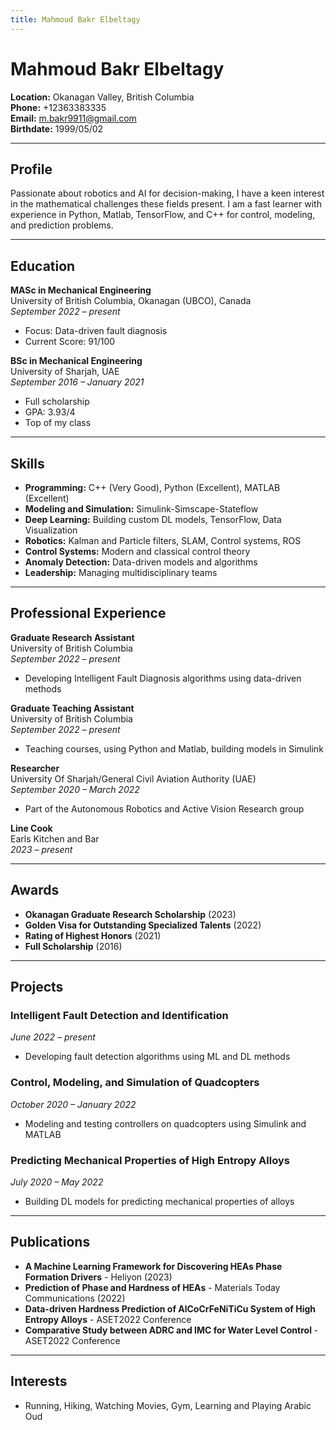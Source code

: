 ```yaml
---
title: Mahmoud Bakr Elbeltagy
---
```


# Mahmoud Bakr Elbeltagy

**Location:** Okanagan Valley, British Columbia  
**Phone:** +12363383335  
**Email:** [m.bakr9911@gmail.com](mailto:m.bakr9911@gmail.com)  
**Birthdate:** 1999/05/02  

---

## Profile

Passionate about robotics and AI for decision-making, I have a keen interest in the mathematical challenges these fields present. I am a fast learner with experience in Python, Matlab, TensorFlow, and C++ for control, modeling, and prediction problems.

---

## Education

**MASc in Mechanical Engineering**  
University of British Columbia, Okanagan (UBCO), Canada  
*September 2022 – present*  
- Focus: Data-driven fault diagnosis
- Current Score: 91/100

**BSc in Mechanical Engineering**  
University of Sharjah, UAE  
*September 2016 – January 2021*  
- Full scholarship
- GPA: 3.93/4
- Top of my class

---

## Skills

- **Programming:** C++ (Very Good), Python (Excellent), MATLAB (Excellent)
- **Modeling and Simulation:** Simulink-Simscape-Stateflow
- **Deep Learning:** Building custom DL models, TensorFlow, Data Visualization
- **Robotics:** Kalman and Particle filters, SLAM, Control systems, ROS
- **Control Systems:** Modern and classical control theory
- **Anomaly Detection:** Data-driven models and algorithms
- **Leadership:** Managing multidisciplinary teams

---

## Professional Experience

**Graduate Research Assistant**  
University of British Columbia  
*September 2022 – present*  
- Developing Intelligent Fault Diagnosis algorithms using data-driven methods

**Graduate Teaching Assistant**  
University of British Columbia  
*September 2022 – present*  
- Teaching courses, using Python and Matlab, building models in Simulink

**Researcher**  
University Of Sharjah/General Civil Aviation Authority (UAE)  
*September 2020 – March 2022*  
- Part of the Autonomous Robotics and Active Vision Research group

**Line Cook**  
Earls Kitchen and Bar  
*2023 – present*

---

## Awards

- **Okanagan Graduate Research Scholarship** (2023)
- **Golden Visa for Outstanding Specialized Talents** (2022)
- **Rating of Highest Honors** (2021)
- **Full Scholarship** (2016)

---

## Projects

### Intelligent Fault Detection and Identification
*June 2022 – present*  
- Developing fault detection algorithms using ML and DL methods

### Control, Modeling, and Simulation of Quadcopters
*October 2020 – January 2022*  
- Modeling and testing controllers on quadcopters using Simulink and MATLAB

### Predicting Mechanical Properties of High Entropy Alloys
*July 2020 – May 2022*  
- Building DL models for predicting mechanical properties of alloys

---

## Publications

- **A Machine Learning Framework for Discovering HEAs Phase Formation Drivers** - Heliyon (2023)
- **Prediction of Phase and Hardness of HEAs** - Materials Today Communications (2022)
- **Data-driven Hardness Prediction of AlCoCrFeNiTiCu System of High Entropy Alloys** - ASET2022 Conference
- **Comparative Study between ADRC and IMC for Water Level Control** - ASET2022 Conference

---

## Interests

- Running, Hiking, Watching Movies, Gym, Learning and Playing Arabic Oud

